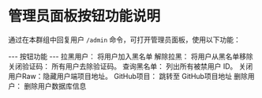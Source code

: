 管理员面板按钮功能说明
=================
通过在本群组中回复用户 ```/admin``` 命令，可打开管理员面板，使用以下功能：

--- 按钮功能 ---
拉黑用户：   将用户加入黑名单
解除拉黑：   将用户从黑名单移除
关闭验证码： 所有用户去除验证码。
查询黑名单： 列出所有被禁用户 ID。
关闭用户Raw：隐藏用户端项目地址。
GitHub项目： 跳转至 GitHub项目地址
删除用户：   删除用户数据库信息
